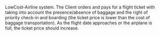 LowCost-Airline system. The Client orders and pays for a flight ticket with taking into account the presence/absence of baggage and the right of priority check-in and boarding (the ticket price is lower than the cost of baggage transportation). As the flight date approaches or the airplane is full, the ticket price should increase.
